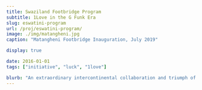 ```yaml
---
title: Swaziland Footbridge Program
subtitle: 1Love in the G Funk Era
slug: eswatini-program
url: /proj/eswatini-program/
image: ./img/matangheni.jpg
caption: "Matangheni Footbridge Inauguration, July 2019"

display: true

date: 2016-01-01
tags: ["initiative", "luck", "1love"]

blurb: "An extraordinary intercontinental collaboration and triumph of the human spirit. Building bridges with luck, initiative, and a whole lot of love"
---
```

